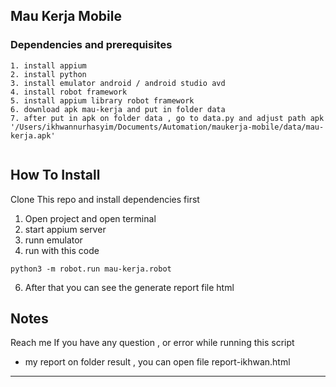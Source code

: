**Mau Kerja Mobile**
---
### Dependencies and prerequisites
````
1. install appium
2. install python
3. install emulator android / android studio avd
4. install robot framework
5. install appium library robot framework
6. download apk mau-kerja and put in folder data 
7. after put in apk on folder data , go to data.py and adjust path apk '/Users/ikhwannurhasyim/Documents/Automation/maukerja-mobile/data/mau-kerja.apk'


````
## How To Install

Clone This repo and install dependencies first

1. Open project and open terminal
2. start appium server
4. runn emulator
5. run with this code 

```
python3 -m robot.run mau-kerja.robot 
```

6. After that you can see the generate report file html 

## Notes 

Reach me If you have any question , or error while running this script

- my report on folder result , you can open file report-ikhwan.html


---
